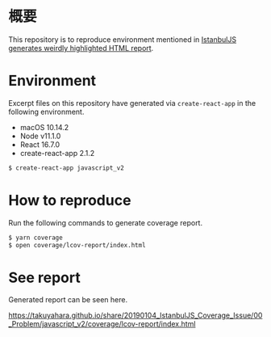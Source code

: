# 概要
This repository is to reproduce environment mentioned in [IstanbulJS generates weirdly highlighted HTML report](https://medium.com/@TakuyaHARA/istanbuljs-generates-weirdly-highlighted-html-report-f233ff5cfead).

# Environment
Excerpt files on this repository have generated via `create-react-app` in the following environment.

* macOS 10.14.2
* Node v11.1.0
* React 16.7.0
* create-react-app 2.1.2

```bash
$ create-react-app javascript_v2
```

# How to reproduce
Run the following commands to generate coverage report.

```bash
$ yarn coverage
$ open coverage/lcov-report/index.html
```

# See report
Generated report can be seen here.

https://takuyahara.github.io/share/20190104_IstanbulJS_Coverage_Issue/00_Problem/javascript_v2/coverage/lcov-report/index.html
